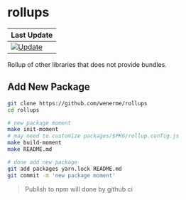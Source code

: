 # rollups

| Last Update |
| ----------- |
| [![Update](https://github.com/wenerme/rollups/workflows/Update/badge.svg)](https://github.com/wenerme/rollups/actions?query=workflow%3AUpdate) |

Rollup of other libraries that does not provide bundles.

## Add New Package

```bash
git clone https://github.com/wenerme/rollups
cd rollups

# new package moment
make init-moment
# may need to customize packages/$PKG/rollup.config.js
make build-moment
make README.md

# done add new package
git add packages yarn.lock README.md
git commit -m 'new package moment'
```

> Publish to npm will done by github ci
